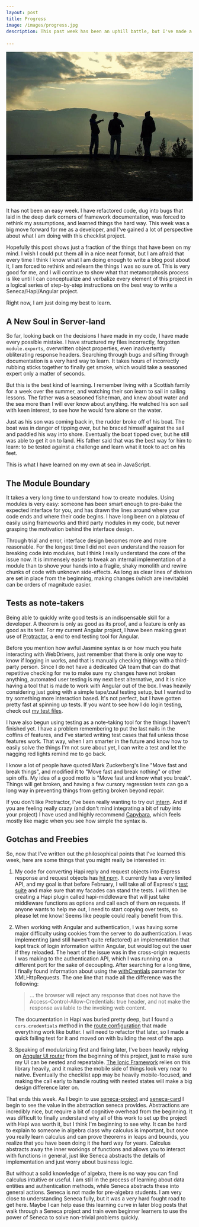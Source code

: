 ```yaml
---
layout: post
title: Progress
image: /images/progress.jpg
description: This past week has been an uphill battle, but I've made a lot progress to get around mental obstacles that have held me back for quite some time. I've put together a list of some things that I've learned, and what the future has in store.

---
```


![](/images/progress.jpg)

It has not been an easy week. I have refactored code, dug into bugs that laid in the deep dark corners of framework documentation, was forced to rethink my assumptions, and learned things the hard way. This week was a big move forward for me as a developer, and I've gained a lot of perspective about what I am doing with this checklist project.

Hopefully this post shows just a fraction of the things that have been on my mind. I wish I could put them all in a nice neat format, but I am afraid that every time I think I know what I am doing enough to write a blog post about it, I am forced to rethink and relearn the things I was so sure of. This is very good for me, and I will continue to show what that metamorphosis process is like until I can conceptualize and verbalize every element of this project in a logical series of step-by-step instructions on the best way to write a Seneca/Hapi/Angular project.

Right now, I am just doing my best to learn.

A New Soul in Server-land
-------------------------

So far, looking back on the decisions I have made in my code, I have made every possible mistake. I have structured my files incorrectly, forgotten `module.exports`, overwritten object properties, even inadvertently obliterating response headers. Searching through bugs and sifting through documentation is a very hard way to learn. It takes hours of incorrectly rubbing sticks together to finally get smoke, which would take a seasoned expert only a matter of seconds.

But this is the best kind of learning. I remember living with a Scottish family for a week over the summer, and watching their son learn to sail in sailing lessons. The father was a seasoned fisherman, and knew about water and the sea more than I will ever know about anything. He watched his son sail with keen interest, to see how he would fare alone on the water.

Just as his son was coming back in, the rudder broke off of his boat. The boat was in danger of tipping over, but he braced himself against the sail and paddled his way into shore. Eventually the boat tipped over, but he still was able to get it on to land. His father said that was the best way for him to learn: to be tested against a challenge and learn what it took to act on his feet.

This is what I have learned on my own at sea in JavaScript.

The Module Boundary
-------------------

It takes a very long time to understand how to create modules. Using modules is very easy: someone has been smart enough to pre-bake the expected interface for you, and has drawn the lines around where your code ends and where their code begins. I have long been on a plateau of easily using frameworks and third party modules in my code, but never grasping the motivation behind the interface design.

Through trial and error, interface design becomes more and more reasonable. For the longest time I did not even understand the reason for breaking code into modules, but I think I really understand the core of the issue now. It is immensely easier to tweak an internal implementation of a module than to shove your hands into a fragile, shaky monolith and rewire chunks of code with unknown side-effects. As long as clear lines of division are set in place from the beginning, making changes (which are inevitable) can be orders of magnitude easier.

Tests as note-takers
--------------------

Being able to quickly write good tests is an indispensable skill for a developer. A theorem is only as good as its proof, and a feature is only as good as its test. For my current Angular project, I have been making great use of [Protractor](http://angular.github.io/protractor/#/), a end to end testing tool for Angular. 

Before you mention how awful Jasmine syntax is or how much you hate interacting with WebDrivers, just remember that there is only one way to know if logging in works, and that is manually checking things with a third-party person. Since I do not have a dedicated QA team that can do that repetitive checking for me to make sure my changes have not broken anything, automated user testing is my next best alternative, and it is nice having a tool that is made to work with Angular out of the box. I was heavily considering just going with a simple tape/zuul testing setup, but I wanted to try something more interaction based. It's not perfect, but I have gotten pretty fast at spinning up tests. If you want to see how I do login testing, check out [my test files](https://github.com/jakepruitt/checklist/tree/master/test/functional).

I have also begun using testing as a note-taking tool for the things I haven't finished yet. I have a problem remembering to put the last nails in the coffins of features, and I've started writing test cases that fail unless those features work. That way, when I am smarter in the future and know how to easily solve the things I'm not sure about yet, I can write a test and let the nagging red lights remind me to go back.

I know a lot of people have quoted Mark Zuckerberg's line "Move fast and break things", and modified it to "Move fast and break nothing" or other spin offs. My idea of a good motto is "Move fast and know what you break". Things will get broken, and having a few cursory regression tests can go a long way in preventing things from getting broken beyond repair.

If you don't like Protractor, I've been really wanting to try out [intern](http://theintern.io/). And if you are feeling really crazy (and don't mind integrating a bit of ruby into your project) I have used and highly recommend [Capybara](http://jnicklas.github.io/capybara/), which feels mostly like magic when you see how simple the syntax is.

Gotchas and Freebies
--------------------

So, now that I've written out the philosophical points that I've learned this week, here are some things that you might really be interested in:

1. My code for converting Hapi reply and request objects into Express response and request objects has [hit npm](https://www.npmjs.com/package/hapi-to-express). It currently has a very limited API, and my goal is that before February, I will take all of Express's [test suite](https://github.com/strongloop/express/tree/master/test) and make sure that my facades can stand the tests. I will then be creating a Hapi plugin called hapi-middleware that will just take middleware functions as options and call each of them on requests. If anyone wants to help me out, I need to start copying over tests, so please let me know! Seems like people could really benefit from this.

2. When working with Angular and authentication, I was having some major difficulty using cookies from the server to do authentication. I was implementing (and still haven't quite refactored) an implementation that kept track of login information within Angular, but would log out the user if they reloaded. The heart of the issue was in the cross-origin requests I was making to the authentication API, which I was running on a different port for the sake of decoupling. After searching for a long time, I finally found information about using the [withCrentials](https://developer.mozilla.org/en-US/docs/Web/HTTP/Access_control_CORS#Requests_with_credentials) parameter for XMLHttpRequests. The one line that made all the difference was the following:
  
    > ... the browser will reject any response that does not have the Access-Control-Allow-Credentials: true header, and not make the response available to the invoking web content.

    The documentation in Hapi was buried pretty deep, but I found a `cors.credentials` method in the [route configuration](http://hapijs.com/api#route-configuration) that made everything work like butter. I will need to refactor that later, so I made a quick failing test for it and moved on with building the rest of the app.

3. Speaking of modularizing first and fixing later, I've been heavily relying on [Angular UI router](http://angular-ui.github.io/ui-router/site/#/api/ui.router) from the beginning of this project, just to make sure my UI can be nested and repeatable. [The Ionic Framework](http://ionicframework.com/) relies on this library heavily, and it makes the mobile side of things look very near to native. Eventually the checklist app may be heavily mobile-focused, and making the call early to handle routing with nested states will make a big design difference later on.

That ends this week. As I begin to use [seneca-project](https://github.com/rjrodger/seneca-project) and [seneca-card](https://github.com/rjrodger/seneca-card) I begin to see the value in the abstraction seneca provides. Abstractions are incredibly nice, but require a bit of cognitive overhead from the beginning. It was difficult to finally understand why all of this work to set up the project with Hapi was worth it, but I think I'm beginning to see why. It can be hard to explain to someone in algebra class why calculus is important, but once you really learn calculus and can prove theorems in leaps and bounds, you realize that you have been doing it the hard way for years. Calculus abstracts away the inner workings of functions and allows you to interact with functions in general, just like Seneca abstracts the details of implementation and just worry about business logic.

But without a solid knowledge of algebra, there is no way you can find calculus intuitive or useful. I am still in the process of learning about data entities and authentication methods, while Seneca abstracts these into general actions. Seneca is not made for pre-algebra students. I am very close to understanding Seneca fully, but it was a very hard fought road to get here. Maybe I can help ease this learning curve in later blog posts that walk through a Seneca project and train even beginner learners to use the power of Seneca to solve non-trivial problems quickly.

